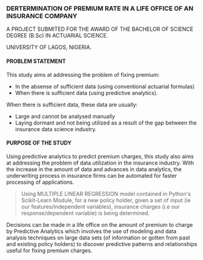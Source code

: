### DERTERMINATION OF PREMIUM RATE IN A LIFE OFFICE OF AN INSURANCE COMPANY

A PROJECT SUBMITED FOR THE AWARD OF THE BACHELOR OF SCIENCE DEGREE (B.Sc) IN ACTUARIAL SCIENCE.

UNIVERSITY OF LAGOS, NIGERIA.

#### PROBLEM STATEMENT
This study aims at addressing the problem of fixing premium:
- In the absense of sufficient data (using conventional actuarial formulas)
- When there is sufficient data (using predictive analytics).

When there is sufficient data, these data are usually:
- Large and cannot be analysed manually
- Laying dormant and not being utilized as a result of the gap between
the insurance data science industry.


#### PURPOSE OF THE STUDY
Using predictive analytics to predict premium charges, this study also aims at addressing the problem of data utilization in the insurance industry. 
With the increase in the amount of data and advances in data analytics, the underwriting process in insurance firms can be automated for faster processing of applications.


> Using MULTIPLE LINEAR REGRESSION model contained in Python's Scikit-Learn Module, for a new policy holder, given a set of input (ie our features/independent variables), insurance charges (i.e our response/dependent variable) is being determined.

Decisions can be made in a life office on the amount of premium to charge by Predictive Analytics which involves the use of modeling and data analysis techniques on large data sets (of information or gotten from past and existing policy holders) to discover predictive patterns and relationships useful for fixing premium charges.